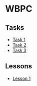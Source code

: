 # WBPC

## Tasks
* [Task 1](../WBPC/task1)
* [Task 2](../WBPC/task2)
* [Task 3](../WBPC/task3)

## Lessons
* [Lesson 1](../WBPC/lesson1)
